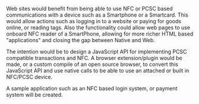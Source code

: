 Web sites would benefit from being able to use NFC or PCSC based communications with a device such as a Smartphone or a Smartcard. This would allow actions such as logging in to a website or paying for goods online, or reading tags. Also the functionality could allow web pages to use onboard NFC reader of a SmartPhone, allowing for more richer HTML based "applications" and closing the gap between Native and Web.

The intention would be to design a JavaScript API for implementing PCSC compatible transactions and NFC. A browser extension/plugin would be made, or a custom compile of an open source browser, to convert this JavaScript API and use native calls to be able to use an attached or built in NFC/PCSC device.

A sample application such as an NFC based login system, or payment system will be created.